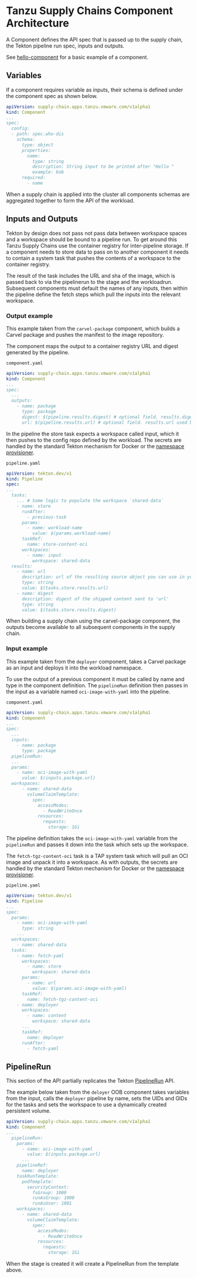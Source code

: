 # Tanzu Supply Chains Component Architecture

A Component defines the API spec that is passed up to the supply chain, the Tekton pipeline run spec, inputs and outputs.

See [hello-component](./hello-component.md) for a basic example of a component.


## Variables

If a component requires variable as inputs, their schema is defined under the component spec as shown below.

```yaml
apiVersion: supply-chain.apps.tanzu.vmware.com/v1alpha1
kind: Component
...
spec:
  config:
  - path: spec.who-dis
    schema:
      type: object
      properties:
        name:
          type: string
          description: String input to be printed after "Hello "
          example: bob
      required:
        - name
```

When a supply chain is applied into the cluster all components schemas are aggregated together to form the API of the workload.


## Inputs and Outputs

Tekton by design does not pass not pass data between workspace spaces and a workspace should be bound to a pipeline run. To get around this Tanzu Supply Chains use the container registry for inter-pipeline storage. If a component needs to store data to pass on to another component it needs to contain a system task that pushes the contents of a workspace to the container registry.

The result of the task includes the URL and sha of the image, which is passed back to via the pipelinerun to the stage and the workloadrun. Subsequent components must default the names of any inputs, then within the pipeline define the fetch steps which pull the inputs into the relevant workspace.

### Output example

This example taken from the `carvel-package` component, which builds a Carvel package and pushes the manifest to the image repository.

The component maps the output to a container registry URL and digest generated by the pipeline.

`component.yaml`
```yaml
apiVersion: supply-chain.apps.tanzu.vmware.com/v1alpha1
kind: Component
...
spec:
  ...
  outputs:
    - name: package
      type: package
      digest: $(pipeline.results.digest) # optional field. results.digest used by default
      url: $(pipeline.results.url) # optional field. results.url used by default
```

In the pipeline the store task expects a workspace called input, which it then pushes to the config repo defined by the workload. The secrets are handled by the standard Tekton mechanism for Docker or the [namespace provisioner](https://docs.vmware.com/en/VMware-Tanzu-Application-Platform/1.9/tap/namespace-provisioner-about.html).

`pipeline.yaml`
```yaml
apiVersion: tekton.dev/v1
kind: Pipeline
spec:
...
  tasks:
    ... # Some logic to populate the workspace `shared-data`
    - name: store
      runAfter:
        - previous-task
      params:
        - name: workload-name
          value: $(params.workload-name)
      taskRef:
        name: store-content-oci
      workspaces:
        - name: input
          workspace: shared-data
  results:
    - name: url
      description: url of the resulting source object you can use in your chain
      type: string
      value: $(tasks.store.results.url)
    - name: digest
      description: digest of the shipped content sent to 'url'
      type: string
      value: $(tasks.store.results.digest)
```

When building a supply chain using the carvel-package component, the outputs become available to all subsequent components in the supply chain.

### Input example

This example taken from the `deployer` component, takes a Carvel package as an input and deploys it into the workload namespace.

To use the output of a previous component it must be called by name and type in the component definition. The `pipelineRun` definition then passes in the input as a variable named `oci-image-with-yaml` into the pipeline.

`component.yaml`
```yaml
apiVersion: supply-chain.apps.tanzu.vmware.com/v1alpha1
kind: Component
...
spec:
  ...
  inputs:
    - name: package
      type: package
  pipelineRun:
  ...
  params:
    - name: oci-image-with-yaml
      value: $(inputs.package.url)
  workspaces:
      - name: shared-data
        volumeClaimTemplate:
          spec:
            accessModes:
              - ReadWriteOnce
            resources:
              requests:
                storage: 1Gi
```

The pipeline definition takes the `oci-image-with-yaml` variable from the `pipelineRun` and passes it down into the task which sets up the workspace.

The `fetch-tgz-content-oci` task is a TAP system task which will pull an OCI image and unpack it into a workspace. As with outputs, the secrets are handled by the standard Tekton mechanism for Docker or the [namespace provisioner](https://docs.vmware.com/en/VMware-Tanzu-Application-Platform/1.9/tap/namespace-provisioner-about.html).

`pipeline.yaml`
```yaml
apiVersion: tekton.dev/v1
kind: Pipeline
...
spec:
  params:
    - name: oci-image-with-yaml
      type: string
    ...
  workspaces:
    - name: shared-data
  tasks:
    - name: fetch-yaml
      workspaces:
        - name: store
          workspace: shared-data
      params:
        - name: url
          value: $(params.oci-image-with-yaml)
      taskRef:
        name: fetch-tgz-content-oci
    - name: deployer
      workspaces:
        - name: content
          workspace: shared-data
      ...
      taskRef:
        name: deployer
      runAfter:
        - fetch-yaml
```


## PipelineRun

This section of the API partially replicates the Tekton [PipelineRun](https://tekton.dev/docs/pipelines/pipelineruns/) API.

The example below taken from the `deloyer` OOB component takes variables from the input, calls the `deployer` pipeline by name, sets the UIDs and GIDs for the tasks and sets the workspace to use a dynamically created persistent volume.

```yaml
apiVersion: supply-chain.apps.tanzu.vmware.com/v1alpha1
kind: Component
...
  pipelineRun:
    params:
      - name: oci-image-with-yaml
        value: $(inputs.package.url)
      ...
    pipelineRef:
      name: deployer
    taskRunTemplate:
      podTemplate:
        securityContext:
          fsGroup: 1000
          runAsGroup: 1000
          runAsUser: 1001
    workspaces:
      - name: shared-data
        volumeClaimTemplate:
          spec:
            accessModes:
              - ReadWriteOnce
            resources:
              requests:
                storage: 1Gi
```

When the stage is created it will create a PipelineRun from the template above.